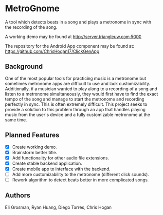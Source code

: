 # MetroGnome

A tool which detects beats in a song and plays a metronome in sync with the
recording of the song.

A working demo may be found at http://server.triangleuw.com:5000

The repository for the Android App component may be found at: https://github.com/ChrisHogan17/ClickGenApp

## Background

One of the most popular tools for practicing music is a metronome but sometimes
metronome apps are difficult to use and lack customizability. Additionally,
if a musician wanted to play along to a recording of a song and listen to a
metronome simultaneously, they would first have to find the exact tempo of the 
song and manage to start the metronome and recording perfectly in sync. This
is often extremely difficult. This project seeks to provide a solution to
this problem through an app that handles playing music from the user's device
and a fully customizable metronome at the same time.

## Planned Features
- [x] Create working demo.
- [x] Brainstorm better title.
- [x] Add functionality for other audio file extensions.
- [x] Create stable backend application.
- [x] Create mobile app to interface with the backend.
- [ ] Add more customizability to the metronome (different click sounds).
- [ ] Rework algorithm to detect beats better in more complicated songs.

## Authors

Eli Grosman, Ryan Huang, Diego Torres, Chris Hogan

